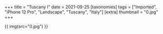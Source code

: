 +++
title = "Tuscany I"
date = 2021-09-25
[taxonomies]
tags = ["Imported", "iPhone 12 Pro", "Landscape", "Tuscany", "Italy"]
[extra]
thumbnail = "0.jpg"
+++

{{ img(src="0.jpg") }}
